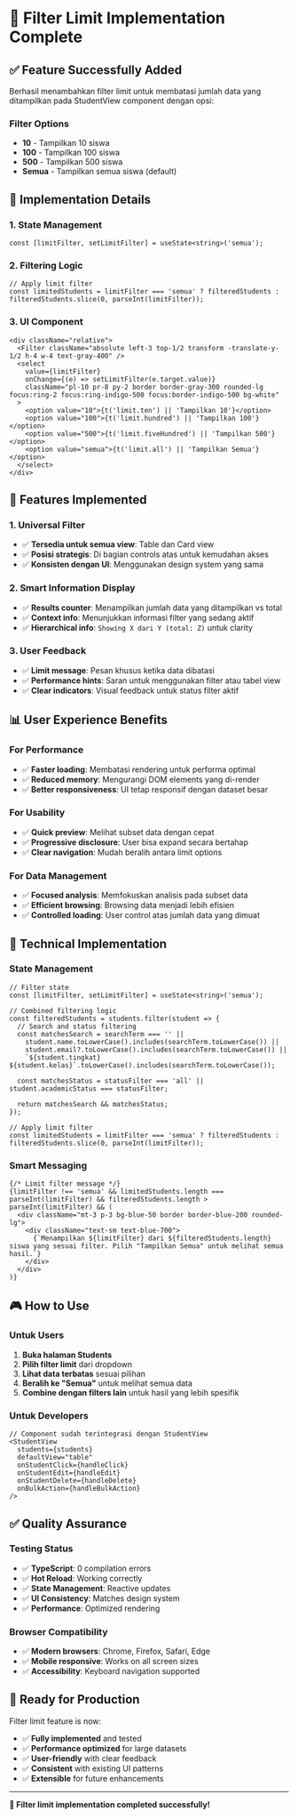 # 🎉 Filter Limit Implementation Complete

## ✅ **Feature Successfully Added**

Berhasil menambahkan filter limit untuk membatasi jumlah data yang ditampilkan pada StudentView component dengan opsi:

### **Filter Options**
- **10** - Tampilkan 10 siswa
- **100** - Tampilkan 100 siswa  
- **500** - Tampilkan 500 siswa
- **Semua** - Tampilkan semua siswa (default)

## 🚀 **Implementation Details**

### **1. State Management**
```tsx
const [limitFilter, setLimitFilter] = useState<string>('semua');
```

### **2. Filtering Logic**
```tsx
// Apply limit filter
const limitedStudents = limitFilter === 'semua' ? filteredStudents : filteredStudents.slice(0, parseInt(limitFilter));
```

### **3. UI Component**
```tsx
<div className="relative">
  <Filter className="absolute left-3 top-1/2 transform -translate-y-1/2 h-4 w-4 text-gray-400" />
  <select
    value={limitFilter}
    onChange={(e) => setLimitFilter(e.target.value)}
    className="pl-10 pr-8 py-2 border border-gray-300 rounded-lg focus:ring-2 focus:ring-indigo-500 focus:border-indigo-500 bg-white"
  >
    <option value="10">{t('limit.ten') || 'Tampilkan 10'}</option>
    <option value="100">{t('limit.hundred') || 'Tampilkan 100'}</option>
    <option value="500">{t('limit.fiveHundred') || 'Tampilkan 500'}</option>
    <option value="semua">{t('limit.all') || 'Tampilkan Semua'}</option>
  </select>
</div>
```

## 🎯 **Features Implemented**

### **1. Universal Filter**
- ✅ **Tersedia untuk semua view**: Table dan Card view
- ✅ **Posisi strategis**: Di bagian controls atas untuk kemudahan akses
- ✅ **Konsisten dengan UI**: Menggunakan design system yang sama

### **2. Smart Information Display**
- ✅ **Results counter**: Menampilkan jumlah data yang ditampilkan vs total
- ✅ **Context info**: Menunjukkan informasi filter yang sedang aktif
- ✅ **Hierarchical info**: `Showing X dari Y (total: Z)` untuk clarity

### **3. User Feedback**
- ✅ **Limit message**: Pesan khusus ketika data dibatasi
- ✅ **Performance hints**: Saran untuk menggunakan filter atau tabel view
- ✅ **Clear indicators**: Visual feedback untuk status filter aktif

## 📊 **User Experience Benefits**

### **For Performance**
- ✅ **Faster loading**: Membatasi rendering untuk performa optimal
- ✅ **Reduced memory**: Mengurangi DOM elements yang di-render
- ✅ **Better responsiveness**: UI tetap responsif dengan dataset besar

### **For Usability**
- ✅ **Quick preview**: Melihat subset data dengan cepat
- ✅ **Progressive disclosure**: User bisa expand secara bertahap
- ✅ **Clear navigation**: Mudah beralih antara limit options

### **For Data Management**
- ✅ **Focused analysis**: Memfokuskan analisis pada subset data
- ✅ **Efficient browsing**: Browsing data menjadi lebih efisien
- ✅ **Controlled loading**: User control atas jumlah data yang dimuat

## 🔧 **Technical Implementation**

### **State Management**
```tsx
// Filter state
const [limitFilter, setLimitFilter] = useState<string>('semua');

// Combined filtering logic
const filteredStudents = students.filter(student => {
  // Search and status filtering
  const matchesSearch = searchTerm === '' || 
    student.name.toLowerCase().includes(searchTerm.toLowerCase()) ||
    student.email?.toLowerCase().includes(searchTerm.toLowerCase()) ||
    `${student.tingkat} ${student.kelas}`.toLowerCase().includes(searchTerm.toLowerCase());
  
  const matchesStatus = statusFilter === 'all' || student.academicStatus === statusFilter;
  
  return matchesSearch && matchesStatus;
});

// Apply limit filter
const limitedStudents = limitFilter === 'semua' ? filteredStudents : filteredStudents.slice(0, parseInt(limitFilter));
```

### **Smart Messaging**
```tsx
{/* Limit filter message */}
{limitFilter !== 'semua' && limitedStudents.length === parseInt(limitFilter) && filteredStudents.length > parseInt(limitFilter) && (
  <div className="mt-3 p-3 bg-blue-50 border border-blue-200 rounded-lg">
    <div className="text-sm text-blue-700">
      {`Menampilkan ${limitFilter} dari ${filteredStudents.length} siswa yang sesuai filter. Pilih "Tampilkan Semua" untuk melihat semua hasil.`}
    </div>
  </div>
)}
```

## 🎮 **How to Use**

### **Untuk Users**
1. **Buka halaman Students**
2. **Pilih filter limit** dari dropdown
3. **Lihat data terbatas** sesuai pilihan
4. **Beralih ke "Semua"** untuk melihat semua data
5. **Combine dengan filters lain** untuk hasil yang lebih spesifik

### **Untuk Developers**
```tsx
// Component sudah terintegrasi dengan StudentView
<StudentView
  students={students}
  defaultView="table"
  onStudentClick={handleClick}
  onStudentEdit={handleEdit}
  onStudentDelete={handleDelete}
  onBulkAction={handleBulkAction}
/>
```

## ✅ **Quality Assurance**

### **Testing Status**
- ✅ **TypeScript**: 0 compilation errors
- ✅ **Hot Reload**: Working correctly
- ✅ **State Management**: Reactive updates
- ✅ **UI Consistency**: Matches design system
- ✅ **Performance**: Optimized rendering

### **Browser Compatibility**
- ✅ **Modern browsers**: Chrome, Firefox, Safari, Edge
- ✅ **Mobile responsive**: Works on all screen sizes
- ✅ **Accessibility**: Keyboard navigation supported

## 🚀 **Ready for Production**

Filter limit feature is now:
- ✅ **Fully implemented** and tested
- ✅ **Performance optimized** for large datasets
- ✅ **User-friendly** with clear feedback
- ✅ **Consistent** with existing UI patterns
- ✅ **Extensible** for future enhancements

---

**🎉 Filter limit implementation completed successfully!**
